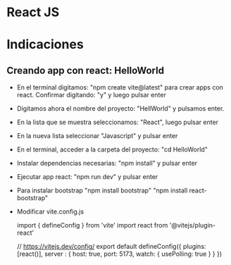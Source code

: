 # React JS

# Indicaciones

## Creando app con react: HelloWorld
- En el terminal digitamos: "npm create vite@latest" para crear apps con react.
Confirmar digitando: "y" y luego pulsar enter

- Digitamos ahora el nombre del proyecto: "HellWorld" y pulsamos enter.

- En la lista que se muestra seleccionamos: "React", luego pulsar enter

- En la nueva lista seleccionar "Javascript" y pulsar enter

- En el terminal, acceder a la carpeta del proyecto: "cd HelloWorld"

- Instalar dependencias necesarias: "npm install" y pulsar enter

- Ejecutar app react: "npm run dev" y pulsar enter

- Para instalar bootstrap 
  "npm install bootstrap"
  "npm install react-bootstrap"


- Modificar vite.config.js

    import { defineConfig } from 'vite'
    import react from '@vitejs/plugin-react'

    // https://vitejs.dev/config/
    export default defineConfig({
      plugins: [react()],
      server : {
        host: true,
        port: 5173,
        watch: {
          usePolling: true
        }
      }
    })
